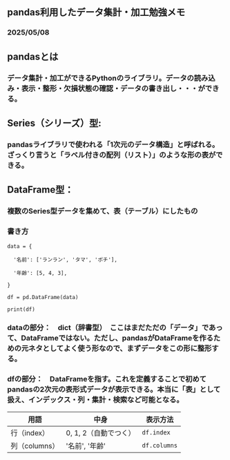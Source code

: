 ## pandas利用したデータ集計・加工勉強メモ
### 2025/05/08

## pandasとは
### データ集計・加工ができるPythonのライブラリ。データの読み込み・表示・整形・欠損状態の確認・データの書き出し・・・ができる。

## Series（シリーズ）型:
### pandasライブラリで使われる「1次元のデータ構造」と呼ばれる。ざっくり言うと「ラベル付きの配列（リスト）」のような形の表ができる。

## DataFrame型：
### 複数のSeries型データを集めて、表（テーブル）にしたもの
### 書き方

    data = {

      '名前': ['ランラン', 'タマ', 'ポチ'],
    
      '年齢': [5, 4, 3],

    }

    df = pd.DataFrame(data)

    print(df)

### dataの部分：　dict（辞書型）　ここはまだただの「データ」であって、DataFrameではない。ただし、pandasがDataFrameを作るための元ネタとしてよく使う形なので、まずデータをこの形に整形する。
### dfの部分：　DataFrameを指す。これを定義することで初めてpandasの2次元の表形式データが表示できる。本当に「表」として扱え、インデックス・列・集計・検索など可能となる。

| 用語         | 中身             | 表示方法         |
| ---------- | -------------- | ------------ |
| 行（index）   | 0, 1, 2（自動でつく） | `df.index`   |
| 列（columns） | '名前', '年齢'     | `df.columns` |
